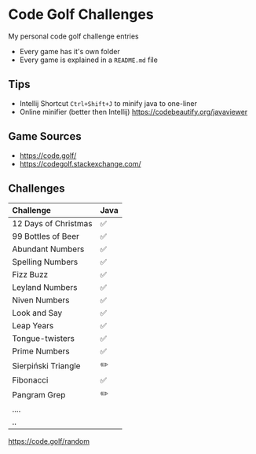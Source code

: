 # Code Golf Challenges
My personal code golf challenge entries

- Every game has it's own folder
- Every game is explained in a `README.md` file

## Tips
- Intellij Shortcut `Ctrl+Shift+J` to minify java to one-liner
- Online minifier (better then Intellij) https://codebeautify.org/javaviewer

## Game Sources
- https://code.golf/
- https://codegolf.stackexchange.com/

## Challenges

Challenge            | Java 
:--------------------| :------------------|
12 Days of Christmas | :white_check_mark:
99 Bottles of Beer   | :white_check_mark:
Abundant Numbers     | :white_check_mark:
Spelling Numbers     | :white_check_mark:
Fizz Buzz            | :white_check_mark:
Leyland Numbers      | :white_check_mark:
Niven Numbers        | :white_check_mark:
Look and Say         | :white_check_mark:
Leap Years           | :white_check_mark:
Tongue-twisters      | :white_check_mark:
Prime Numbers        | :white_check_mark:
Sierpiński Triangle  | :pencil2:
Fibonacci            | :white_check_mark:
Pangram Grep         | :pencil2:
....                 | 
..                   | 

https://code.golf/random
